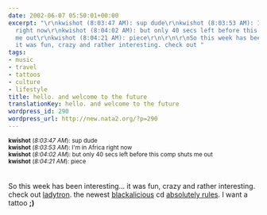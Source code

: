 ```yaml
---
date: 2002-06-07 05:50:01+00:00
excerpt: "\r\nkwishot (8:03:47 AM): sup dude\r\nkwishot (8:03:53 AM): I'm in Africa
  right now\r\nkwishot (8:04:02 AM): but only 40 secs left before this comp shuts
  me out\r\nkwishot (8:04:21 AM): piece\r\n\r\n\r\nSo this week has been interesting...
  it was fun, crazy and rather interesting. check out "
tags:
- music
- travel
- tattoos
- culture
- lifestyle
title: hello. and welcome to the future
translationKey: hello. and welcome to the future
wordpress_id: 290
wordpress_url: http://new.nata2.org/?p=290
---
```


<small>
<b>kwishot</b> (<i>8:03:47 AM</i>): sup dude<br/>
<b>kwishot</b> (<i>8:03:53 AM</i>): I'm in Africa right now<br/>
<b>kwishot</b> (<i>8:04:02 AM</i>): but only 40 secs left before this comp shuts me out<br/>
<b>kwishot</b> (<i>8:04:21 AM</i>): piece<br/>
</small><br/>
<br/>
So this week has been interesting... it was fun, crazy and rather interesting. check out <a href="http://www.ladytron.com">ladytron</a>. the newest <a href="http://www.hiphop.net.au/urban-xpressions/blackalicious-bio.html">blackalicious</a> cd <a href="http://www.blackalicious.com/">absolutely rules</a>. I want a tattoo <b>;)</b>